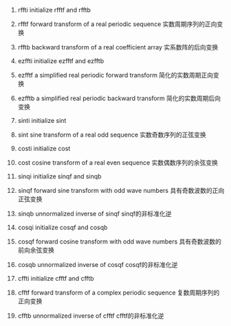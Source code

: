 1.   rffti     initialize  rfftf and rfftb
2.   rfftf     forward transform of a real periodic sequence  实数周期序列的正向变换
3.   rfftb     backward transform of a real coefficient array 实系数阵的后向变换

4.   ezffti    initialize ezfftf and ezfftb
5.   ezfftf    a simplified real periodic forward transform 简化的实数周期正向变换
6.   ezfftb    a simplified real periodic backward transform 简化的实数周期后向变换

7.   sinti     initialize sint
8.   sint      sine transform of a real odd sequence  实数奇数序列的正弦变换  

9.   costi     initialize cost
10.  cost      cosine transform of a real even sequence 实数偶数序列的余弦变换

11.  sinqi     initialize sinqf and sinqb
12.  sinqf     forward sine transform with odd wave numbers  具有奇数波数的正向正弦变换  
13.  sinqb     unnormalized inverse of sinqf  sinqf的非标准化逆

14.  cosqi     initialize cosqf and cosqb
15.  cosqf     forward cosine transform with odd wave numbers  具有奇数波数的前向余弦变换  
16.  cosqb     unnormalized inverse of cosqf  cosqf的非标准化逆

17.  cffti     initialize cfftf and cfftb
18.  cfftf     forward transform of a complex periodic sequence  复数周期序列的正向变换
19.  cfftb     unnormalized inverse of cfftf  cfftf的非标准化逆